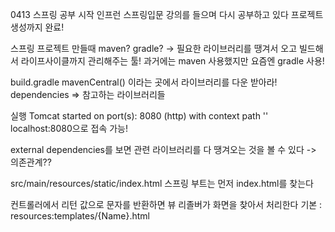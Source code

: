 0413
스프링 공부 시작
인프런 스프링입문 강의를 들으며 다시 공부하고 있다
프로젝트 생성까지 완료!

스프링 프로젝트 만들때
maven? gradle? -> 필요한 라이브러리를 땡겨서 오고 빌드해서 라이프사이클까지 관리해주는 툴!
과거에는 maven 사용했지만
요즘엔 gradle 사용! 


build.gradle
mavenCentral() 이라는 곳에서 라이브러리를 다운 받아라!
dependencies => 참고하는 라이브러리들 

실행
Tomcat started on port(s): 8080 (http) with context path ''
localhost:8080으로 접속 가능!

external dependencies를 보면 관련 라이브러리를 다 땡겨오는 것을 볼 수 있다
-> 의존관계??

src/main/resources/static/index.html 
스프링 부트는 먼저 index.html를 찾는다

컨트롤러에서 리턴 값으로 문자를 반환하면 뷰 리졸버가 화면을 찾아서 처리한다
기본 : resources:templates/{Name}.html
